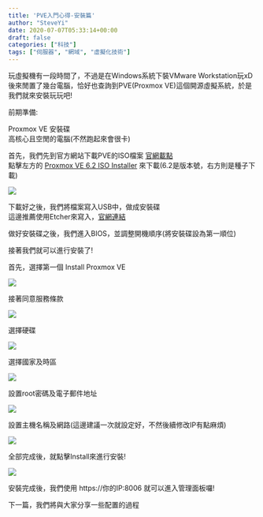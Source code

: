 ```yaml
---
title: 'PVE入門心得-安裝篇'
author: "SteveYi"
date: 2020-07-07T05:33:14+00:00
draft: false
categories: ["科技"]
tags: ["伺服器", "網域", "虛擬化技術"]
---
```


玩虛擬機有一段時間了，不過是在Windows系統下裝VMware Workstation玩xD  
後來閒置了幾台電腦，恰好也查詢到PVE(Proxmox VE)這個開源虛擬系統，於是 我們就來安裝玩玩吧!

前期準備:

Proxmox VE 安裝碟  
高核心且空閒的電腦(不然跑起來會很卡)

首先，我們先到官方網站下載PVE的ISO檔案 [官網載點](https://www.proxmox.com/en/downloads)  
點擊左方的 [Proxmox VE 6.2 ISO Installer](https://www.proxmox.com/en/downloads/item/proxmox-ve-6-2-iso-installer) 來下載(6.2是版本號，右方則是種子下載)

![](https://static-a1.steveyi.net/media/blog/2020070100471381.png)

下載好之後，我們將檔案寫入USB中，做成安裝碟  
這邊推薦使用Etcher來寫入，[官網連結](https://www.balena.io/etcher/)

做好安裝碟之後，我們進入BIOS，並調整開機順序(將安裝碟設為第一順位)

接著我們就可以進行安裝了!

首先，選擇第一個 Install Proxmox VE

![](https://static-a1.steveyi.net/media/blog/2020070705281974.png)

接著同意服務條款

![](https://static-a1.steveyi.net/media/blog/2020070705274149.png)

選擇硬碟

![](https://static-a1.steveyi.net/media/blog/2020070705275335.png)

選擇國家及時區

![](https://static-a1.steveyi.net/media/blog/2020070705280757.png)

設置root密碼及電子郵件地址

![](https://static-a1.steveyi.net/media/blog/2020070705282498.png)

設置主機名稱及網路(這邊建議一次就設定好，不然後續修改IP有點麻煩)

![](https://static-a1.steveyi.net/media/blog/2020070705283457.png)

全部完成後，就點擊Install來進行安裝!

![](https://static-a1.steveyi.net/media/blog/2020070705284395.png)

安裝完成後，我們使用 https://你的IP:8006 就可以進入管理面板囉!

下一篇，我們將與大家分享一些配置的過程
